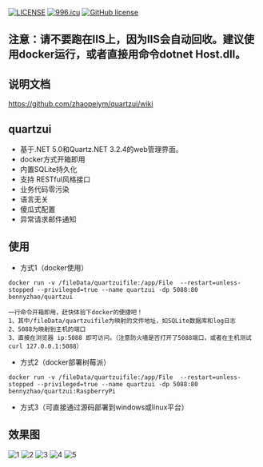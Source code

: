 [![LICENSE](https://img.shields.io/badge/license-Anti%20996-blue.svg)](https://github.com/996icu/996.ICU/blob/master/LICENSE)
[![996.icu](https://img.shields.io/badge/link-996.icu-red.svg)](https://996.icu)
[![GitHub license](https://img.shields.io/github/license/alienwow/SnowLeopard.svg)](https://github.com/zhaopeiym/quartzui/blob/master/LICENSE)

## 注意：请不要跑在IIS上，因为IIS会自动回收。建议使用docker运行，或者直接用命令dotnet Host.dll。

## 说明文档 
https://github.com/zhaopeiym/quartzui/wiki  

## quartzui
- 基于.NET 5.0和Quartz.NET 3.2.4的web管理界面。
- docker方式开箱即用
- 内置SQLite持久化
- 支持 RESTful风格接口
- 业务代码零污染
- 语言无关
- 傻瓜式配置
- 异常请求邮件通知

## 使用
- 方式1（docker使用）
```
docker run -v /fileData/quartzuifile:/app/File  --restart=unless-stopped --privileged=true --name quartzui -dp 5088:80 bennyzhao/quartzui

一行命令开箱即用，赶快体验下docker的便捷吧！
1、其中/fileData/quartzuifile为映射的文件地址，如SQLite数据库和log日志
2、5088为映射到主机的端口
3、直接在浏览器 ip:5088 即可访问。（注意防火墙是否打开了5088端口，或者在主机测试 curl 127.0.0.1:5088）
```
- 方式2（docker部署树莓派）
```
docker run -v /fileData/quartzuifile:/app/File  --restart=unless-stopped --privileged=true --name quartzui -dp 5088:80 bennyzhao/quartzui:RaspberryPi
```
- 方式3（可直接通过源码部署到windows或linux平台） 

## 效果图
![1](https://user-images.githubusercontent.com/5820324/56856558-1c267400-6990-11e9-98a8-c1bf9bd0ba3c.png)
![2](https://user-images.githubusercontent.com/5820324/56856559-1c267400-6990-11e9-8433-4705e0c4a984.png)
![3](https://user-images.githubusercontent.com/5820324/56856560-1cbf0a80-6990-11e9-835c-268efac70d50.png)
![4](https://user-images.githubusercontent.com/5820324/56856561-1cbf0a80-6990-11e9-8af6-a93ad0e09740.png)
![5](https://user-images.githubusercontent.com/5820324/56856562-1d57a100-6990-11e9-8433-5d6e1d78880a.png)





